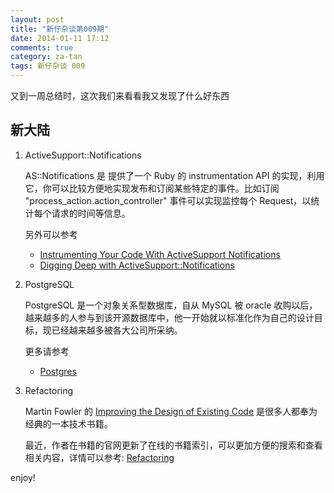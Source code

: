 ```yaml
---
layout: post
title: "新仔杂谈第009期"
date: 2014-01-11 17:12
comments: true
category: za-tan
tags: 新仔杂谈 009
---
```



又到一周总结时，这次我们来看看我又发现了什么好东西

<!--more-->


## 新大陆

1. ActiveSupport::Notifications
    
   AS::Notifications 是 提供了一个 Ruby 的 instrumentation API 的实现，利用它，你可以比较方便地实现发布和订阅某些特定的事件。比如订阅 "process_action.action_controller" 事件可以实现监控每个 Request，以统计每个请求的时间等信息。
   
   另外可以参考
   + [Instrumenting Your Code With ActiveSupport Notifications](http://technology.customink.com/blog/2013/12/19/instrumenting-your-code-with-activesupport-notifications/) 
   + [Digging Deep with ActiveSupport::Notifications](https://speakerdeck.com/nextmat/digging-deep-with-activesupportnotifications)

2. PostgreSQL

   PostgreSQL 是一个对象关系型数据库，自从 MySQL 被 oracle 收购以后，越来越多的人参与到该开源数据库中，他一开始就以标准化作为自己的设计目标，现已经越来越多被各大公司所采纳。
   
   更多请参考
   + [Postgres](http://www.postgresql.org/)
   
3. Refactoring

   Martin Fowler 的 [Improving the Design of Existing Code](http://www.amazon.com/gp/product/0201485672?ie=UTF8&tag=martinfowlerc-20&linkCode=as2&camp=1789&creative=9325&creativeASIN=0201485672) 是很多人都奉为经典的一本技术书籍。
   
   最近，作者在书籍的官网更新了在线的书籍索引，可以更加方便的搜索和查看相关内容，详情可以参考: [Refactoring](http://refactoring.com/) 
     

enjoy!
